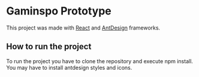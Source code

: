 # Gaminspo Prototype

This project was made with [React](https://es.reactjs.org/) and [AntDesign](https://ant.design/) frameworks.

## How to run the project

To run the project you have to clone the repository and execute npm install. You may have to install antdesign styles and icons.